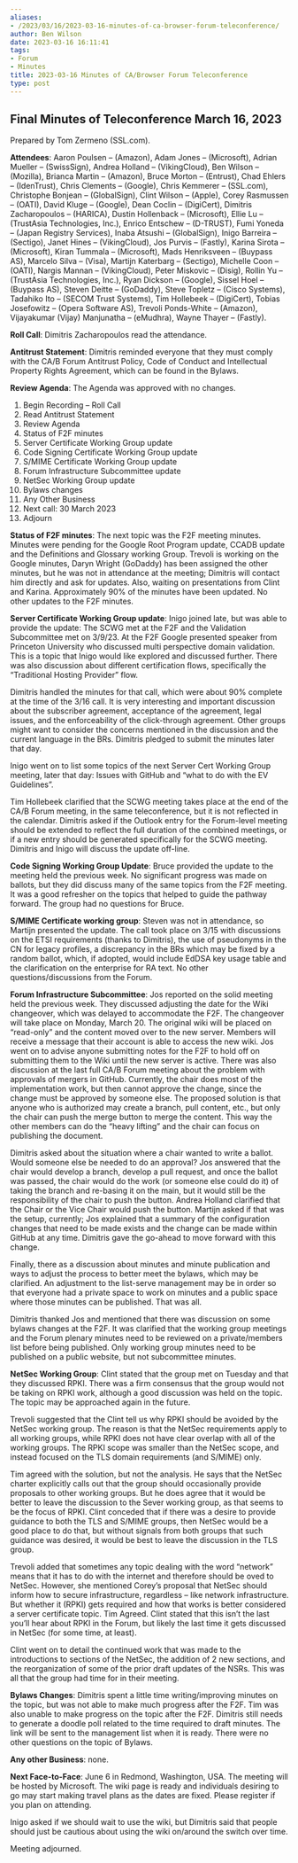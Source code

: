 ```yaml
---
aliases:
- /2023/03/16/2023-03-16-minutes-of-ca-browser-forum-teleconference/
author: Ben Wilson
date: 2023-03-16 16:11:41
tags:
- Forum
- Minutes
title: 2023-03-16 Minutes of CA/Browser Forum Teleconference
type: post
---
```


## Final Minutes of Teleconference March 16, 2023

Prepared by Tom Zermeno (SSL.com).

**Attendees**: Aaron Poulsen – (Amazon), Adam Jones – (Microsoft), Adrian Mueller – (SwissSign), Andrea Holland – (VikingCloud), Ben Wilson – (Mozilla), Brianca Martin – (Amazon), Bruce Morton – (Entrust), Chad Ehlers – (IdenTrust), Chris Clements – (Google), Chris Kemmerer – (SSL.com), Christophe Bonjean – (GlobalSign), Clint Wilson – (Apple), Corey Rasmussen – (OATI), David Kluge – (Google), Dean Coclin – (DigiCert), Dimitris Zacharopoulos – (HARICA), Dustin Hollenback – (Microsoft), Ellie Lu – (TrustAsia Technologies, Inc.), Enrico Entschew – (D-TRUST), Fumi Yoneda – (Japan Registry Services), Inaba Atsushi – (GlobalSign), Inigo Barreira – (Sectigo), Janet Hines – (VikingCloud), Jos Purvis – (Fastly), Karina Sirota – (Microsoft), Kiran Tummala – (Microsoft), Mads Henriksveen – (Buypass AS), Marcelo Silva – (Visa), Martijn Katerbarg – (Sectigo), Michelle Coon – (OATI), Nargis Mannan – (VikingCloud), Peter Miskovic – (Disig), Rollin Yu – (TrustAsia Technologies, Inc.), Ryan Dickson – (Google), Sissel Hoel – (Buypass AS), Steven Deitte – (GoDaddy), Steve Topletz – (Cisco Systems), Tadahiko Ito – (SECOM Trust Systems), Tim Hollebeek – (DigiCert), Tobias Josefowitz – (Opera Software AS), Trevoli Ponds-White – (Amazon), Vijayakumar (Vijay) Manjunatha – (eMudhra), Wayne Thayer – (Fastly).

**Roll Call**: Dimitris Zacharopoulos read the attendance.

**Antitrust Statement**: Dimitris reminded everyone that they must comply with the CA/B Forum Antitrust Policy, Code of Conduct and Intellectual Property Rights Agreement, which can be found in the Bylaws.

**Review Agenda**: The Agenda was approved with no changes.

1. Begin Recording – Roll Call
1. Read Antitrust Statement
1. Review Agenda
1. Status of F2F minutes
1. Server Certificate Working Group update
1. Code Signing Certificate Working Group update
1. S/MIME Certificate Working Group update
1. Forum Infrastructure Subcommittee update
1. NetSec Working Group update
1. Bylaws changes
1. Any Other Business
1. Next call: 30 March 2023
1. Adjourn

**Status of F2F minutes**: The next topic was the F2F meeting minutes. Minutes were pending for the Google Root Program update, CCADB update and the Definitions and Glossary working Group. Trevoli is working on the Google minutes, Daryn Wright (GoDaddy) has been assigned the other minutes, but he was not in attendance at the meeting; Dimitris will contact him directly and ask for updates. Also, waiting on presentations from Clint and Karina. Approximately 90% of the minutes have been updated. No other updates to the F2F minutes.

**Server Certificate Working Group update**: Inigo joined late, but was able to provide the update: The SCWG met at the F2F and the Validation Subcommittee met on 3/9/23. At the F2F Google presented speaker from Princeton University who discussed multi perspective domain validation. This is a topic that Inigo would like explored and discussed further. There was also discussion about different certification flows, specifically the “Traditional Hosting Provider” flow.

Dimitris handled the minutes for that call, which were about 90% complete at the time of the 3/16 call. It is very interesting and important discussion about the subscriber agreement, acceptance of the agreement, legal issues, and the enforceability of the click-through agreement. Other groups might want to consider the concerns mentioned in the discussion and the current language in the BRs. Dimitris pledged to submit the minutes later that day.

Inigo went on to list some topics of the next Server Cert Working Group meeting, later that day: Issues with GitHub and “what to do with the EV Guidelines”.

Tim Hollebeek clarified that the SCWG meeting takes place at the end of the CA/B Forum meeting, in the same teleconference, but it is not reflected in the calendar. Dimitris asked if the Outlook entry for the Forum-level meeting should be extended to reflect the full duration of the combined meetings, or if a new entry should be generated specifically for the SCWG meeting. Dimitris and Inigo will discuss the update off-line.

**Code Signing Working Group Update**: Bruce provided the update to the meeting held the previous week. No significant progress was made on ballots, but they did discuss many of the same topics from the F2F meeting. It was a good refresher on the topics that helped to guide the pathway forward. The group had no questions for Bruce.

**S/MIME Certificate working group**: Steven was not in attendance, so Martijn presented the update. The call took place on 3/15 with discussions on the ETSI requirements (thanks to Dimitris), the use of pseudonyms in the CN for legacy profiles, a discrepancy in the BRs which may be fixed by a random ballot, which, if adopted, would include EdDSA key usage table and the clarification on the enterprise for RA text. No other questions/discussions from the Forum.

**Forum Infrastructure Subcommittee**: Jos reported on the solid meeting held the previous week. They discussed adjusting the date for the Wiki changeover, which was delayed to accommodate the F2F. The changeover will take place on Monday, March 20. The original wiki will be placed on “read-only” and the content moved over to the new server. Members will receive a message that their account is able to access the new wiki. Jos went on to advise anyone submitting notes for the F2F to hold off on submitting them to the Wiki until the new server is active. There was also discussion at the last full CA/B Forum meeting about the problem with approvals of mergers in GitHub. Currently, the chair does most of the implementation work, but then cannot approve the change, since the change must be approved by someone else. The proposed solution is that anyone who is authorized may create a branch, pull content, etc., but only the chair can push the merge button to merge the content. This way the other members can do the “heavy lifting” and the chair can focus on publishing the document.

Dimitris asked about the situation where a chair wanted to write a ballot. Would someone else be needed to do an approval? Jos answered that the chair would develop a branch, develop a pull request, and once the ballot was passed, the chair would do the work (or someone else could do it) of taking the branch and re-basing it on the main, but it would still be the responsibility of the chair to push the button. Andrea Holland clarified that the Chair or the Vice Chair would push the button. Martijn asked if that was the setup, currently; Jos explained that a summary of the configuration changes that need to be made exists and the change can be made within GitHub at any time. Dimitris gave the go-ahead to move forward with this change.

Finally, there as a discussion about minutes and minute publication and ways to adjust the process to better meet the bylaws, which may be clarified. An adjustment to the list-serve management may be in order so that everyone had a private space to work on minutes and a public space where those minutes can be published. That was all.

Dimitris thanked Jos and mentioned that there was discussion on some bylaws changes at the F2F. It was clarified that the working group meetings and the Forum plenary minutes need to be reviewed on a private/members list before being published. Only working group minutes need to be published on a public website, but not subcommittee minutes.

**NetSec Working Group**: Clint stated that the group met on Tuesday and that they discussed RPKI. There was a firm consensus that the group would not be taking on RPKI work, although a good discussion was held on the topic. The topic may be approached again in the future.

Trevoli suggested that the Clint tell us why RPKI should be avoided by the NetSec working group. The reason is that the NetSec requirements apply to all working groups, while RPKI does not have clear overlap with all of the working groups. The RPKI scope was smaller than the NetSec scope, and instead focused on the TLS domain requirements (and S/MIME) only.

Tim agreed with the solution, but not the analysis. He says that the NetSec charter explicitly calls out that the group should occasionally provide proposals to other working groups. But he does agree that it would be better to leave the discussion to the Sever working group, as that seems to be the focus of RPKI. Clint conceded that if there was a desire to provide guidance to both the TLS and S/MIME groups, then NetSec would be a good place to do that, but without signals from both groups that such guidance was desired, it would be best to leave the discussion in the TLS group.

Trevoli added that sometimes any topic dealing with the word “network” means that it has to do with the internet and therefore should be oved to NetSec. However, she mentioned Corey’s proposal that NetSec should inform how to secure infrastructure, regardless – like network infrastructure. But whether it (RPKI) gets required and how that works is better considered a server certificate topic. Tim Agreed.
Clint stated that this isn’t the last you’ll hear about RPKI in the Forum, but likely the last time it gets discussed in NetSec (for some time, at least).

Clint went on to detail the continued work that was made to the introductions to sections of the NetSec, the addition of 2 new sections, and the reorganization of some of the prior draft updates of the NSRs. This was all that the group had time for in their meeting.

**Bylaws Changes**: Dimitris spent a little time writing/improving minutes on the topic, but was not able to make much progress after the F2F. Tim was also unable to make progress on the topic after the F2F. Dimitris still needs to generate a doodle poll related to the time required to draft minutes. The link will be sent to the management list when it is ready. There were no other questions on the topic of Bylaws.

**Any other Business**: none.

**Next Face-to-Face**: June 6 in Redmond, Washington, USA. The meeting will be hosted by Microsoft. The wiki page is ready and individuals desiring to go may start making travel plans as the dates are fixed. Please register if you plan on attending.

Inigo asked if we should wait to use the wiki, but Dimitris said that people should just be cautious about using the wiki on/around the switch over time.

Meeting adjourned.